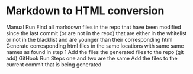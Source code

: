 # Markdown to HTML conversion

Manual Run
Find all markdown files in the repo that have been modified since the last commit (or are not in the repo) that are either in the whitelist or not in the blacklist and are younger than their corresponding html 
Generate corresponding html files in the same locations with same same names as found in step 1
Add the files the generated files to the repo (git add)
GitHook Run
Steps one and two are the same
Add the files to the current commit that is being generated

